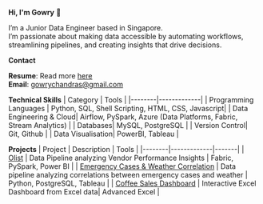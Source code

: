 **Hi, I'm Gowry** 👋

I’m a Junior Data Engineer based in Singapore.<br>
I’m passionate about making data accessible by automating workflows, streamlining pipelines, and creating insights that drive decisions. 

**Contact**  

**Resume**: Read more [here](https://docs.google.com/document/d/1263fQWDWY2PujtUAT1pnbjIYZnH1hK9X/edit?usp=sharing&ouid=113244050416219948606&rtpof=true&sd=true) <br>
**Email**: gowrychandras@gmail.com 


**Technical Skills**
| Category | Tools |
|--------|-------------|
| Programming Languages | Python, SQL, Shell Scripting, HTML, CSS, Javascript|
| Data Engineering & Cloud| Airflow, PySpark, Azure (Data Platforms, Fabric, Stream Analytics) | 
| Databases| MySQL, PostgreSQL |
| Version Control| Git, Github |
| Data Visualisation| PowerBI, Tableau |



**Projects**
| Project | Description | Tools |
|--------|-------------|-------|
| [Olist](https://github.com/Gowry-CS/olist-data-engineering-project) | Data Pipeline analyzing Vendor Performance Insights | Fabric, PySpark, Power BI |
| [Emergency Cases & Weather Correlation](https://github.com/Gowry-CS/emergency-cases-weather-pipeline) | Data pipeline analyzing correlations between emergency cases and weather | Python, PostgreSQL, Tableau |
| [Coffee Sales Dashboard](https://github.com/Gowry-CS/Coffee-Sales-Excel-Dashboard) | Interactive Excel Dashboard from Excel data| Advanced Excel |
